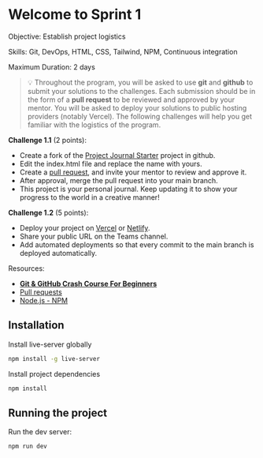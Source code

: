 


# Welcome to Sprint 1

Objective: Establish  project logistics

Skills: Git, DevOps, HTML, CSS, Tailwind, NPM, Continuous integration

Maximum Duration: 2 days

>💡 Throughout the program, you will be asked to use **git** and **github** to submit your solutions to the challenges. 
Each submission should be in the form of a **pull request** to be reviewed and approved by your mentor. 
You will be asked to deploy your solutions to public hosting providers (notably Vercel).  The following challenges will help you get familiar with the logistics of the program.


**Challenge 1.1** (2 points):

- Create a fork of the [Project Journal Starter](https://github.com/MMCY-Tech/project-journal-starter/) project in github.
- Edit the index.html file and replace the name with yours.
- Create a [pull request](https://docs.github.com/en/pull-requests/collaborating-with-pull-requests/proposing-changes-to-your-work-with-pull-requests/about-pull-requests), and invite your mentor to review and approve it.
- After approval, merge the pull request into your main branch.
- This project is your personal journal. Keep updating it to show your progress to the world in a creative manner!

**Challenge 1.2** (5 points):

- Deploy your project on [Vercel](http://vercel.com) or [Netlify](http://netlify.com).
- Share your public URL on the Teams channel.
- Add automated deployments so that every commit to the main branch is deployed automatically.

Resources:

- ****[Git & GitHub Crash Course For Beginners](https://www.youtube.com/watch?v=SWYqp7iY_Tc)****
- [Pull requests](https://docs.github.com/en/pull-requests/collaborating-with-pull-requests/proposing-changes-to-your-work-with-pull-requests/about-pull-requests)
- [Node.js - NPM](https://www.tutorialspoint.com/nodejs/nodejs_npm.htm)

## Installation

Install live-server globally

```bash
npm install -g live-server
```

Install project dependencies

```bash
npm install
```

## Running the project

Run the dev server:

```bash
npm run dev
```


